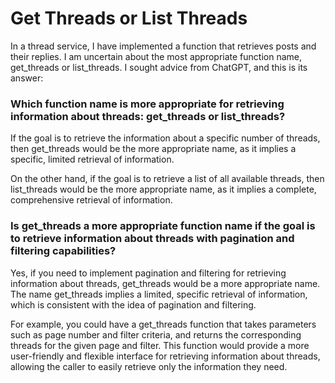 # Get Threads or List Threads
In a thread service, I have implemented a function that retrieves posts and their replies. I am uncertain about the most appropriate function name, get_threads or list_threads. I sought advice from ChatGPT, and this is its answer:

### Which function name is more appropriate for retrieving information about threads: get_threads or list_threads?
If the goal is to retrieve the information about a specific number of threads, then get_threads would be the more appropriate name, as it implies a specific, limited retrieval of information.

On the other hand, if the goal is to retrieve a list of all available threads, then list_threads would be the more appropriate name, as it implies a complete, comprehensive retrieval of information.

### Is get_threads a more appropriate function name if the goal is to retrieve information about threads with pagination and filtering capabilities?
Yes, if you need to implement pagination and filtering for retrieving information about threads, get_threads would be a more appropriate name. The name get_threads implies a limited, specific retrieval of information, which is consistent with the idea of pagination and filtering.

For example, you could have a get_threads function that takes parameters such as page number and filter criteria, and returns the corresponding threads for the given page and filter. This function would provide a more user-friendly and flexible interface for retrieving information about threads, allowing the caller to easily retrieve only the information they need.
